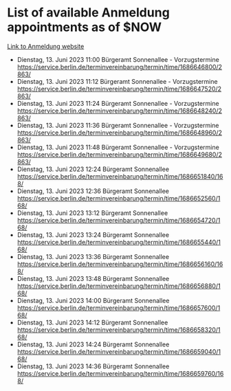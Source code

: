 # List of available Anmeldung appointments as of $NOW
[Link to Anmeldung website](https://service.berlin.de/terminvereinbarung/termin/tag.php?termin=1&anliegen[]=120686&dienstleisterlist=122210,122217,327316,122219,327312,122227,327314,122231,327346,122243,327348,122254,122252,329742,122260,329745,122262,329748,122271,327278,122273,327274,122277,327276,330436,122280,327294,122282,327290,122284,327292,122291,327270,122285,327266,122286,327264,122296,327268,150230,329760,122297,327286,122294,327284,122312,329763,122314,329775,122304,327330,122311,327334,122309,327332,317869,122281,327352,122279,329772,122283,122276,327324,122274,327326,122267,329766,122246,327318,122251,327320,122257,327322,122208,327298,122226,327300&herkunft=http%3A%2F%2Fservice.berlin.de%2Fdienstleistung%2F120686%2F)
- Dienstag, 13. Juni 2023 11:00 Bürgeramt Sonnenallee - Vorzugstermine https://service.berlin.de/terminvereinbarung/termin/time/1686646800/2863/
- Dienstag, 13. Juni 2023 11:12 Bürgeramt Sonnenallee - Vorzugstermine https://service.berlin.de/terminvereinbarung/termin/time/1686647520/2863/
- Dienstag, 13. Juni 2023 11:24 Bürgeramt Sonnenallee - Vorzugstermine https://service.berlin.de/terminvereinbarung/termin/time/1686648240/2863/
- Dienstag, 13. Juni 2023 11:36 Bürgeramt Sonnenallee - Vorzugstermine https://service.berlin.de/terminvereinbarung/termin/time/1686648960/2863/
- Dienstag, 13. Juni 2023 11:48 Bürgeramt Sonnenallee - Vorzugstermine https://service.berlin.de/terminvereinbarung/termin/time/1686649680/2863/
- Dienstag, 13. Juni 2023 12:24 Bürgeramt Sonnenallee https://service.berlin.de/terminvereinbarung/termin/time/1686651840/168/
- Dienstag, 13. Juni 2023 12:36 Bürgeramt Sonnenallee https://service.berlin.de/terminvereinbarung/termin/time/1686652560/168/
- Dienstag, 13. Juni 2023 13:12 Bürgeramt Sonnenallee https://service.berlin.de/terminvereinbarung/termin/time/1686654720/168/
- Dienstag, 13. Juni 2023 13:24 Bürgeramt Sonnenallee https://service.berlin.de/terminvereinbarung/termin/time/1686655440/168/
- Dienstag, 13. Juni 2023 13:36 Bürgeramt Sonnenallee https://service.berlin.de/terminvereinbarung/termin/time/1686656160/168/
- Dienstag, 13. Juni 2023 13:48 Bürgeramt Sonnenallee https://service.berlin.de/terminvereinbarung/termin/time/1686656880/168/
- Dienstag, 13. Juni 2023 14:00 Bürgeramt Sonnenallee https://service.berlin.de/terminvereinbarung/termin/time/1686657600/168/
- Dienstag, 13. Juni 2023 14:12 Bürgeramt Sonnenallee https://service.berlin.de/terminvereinbarung/termin/time/1686658320/168/
- Dienstag, 13. Juni 2023 14:24 Bürgeramt Sonnenallee https://service.berlin.de/terminvereinbarung/termin/time/1686659040/168/
- Dienstag, 13. Juni 2023 14:36 Bürgeramt Sonnenallee https://service.berlin.de/terminvereinbarung/termin/time/1686659760/168/
